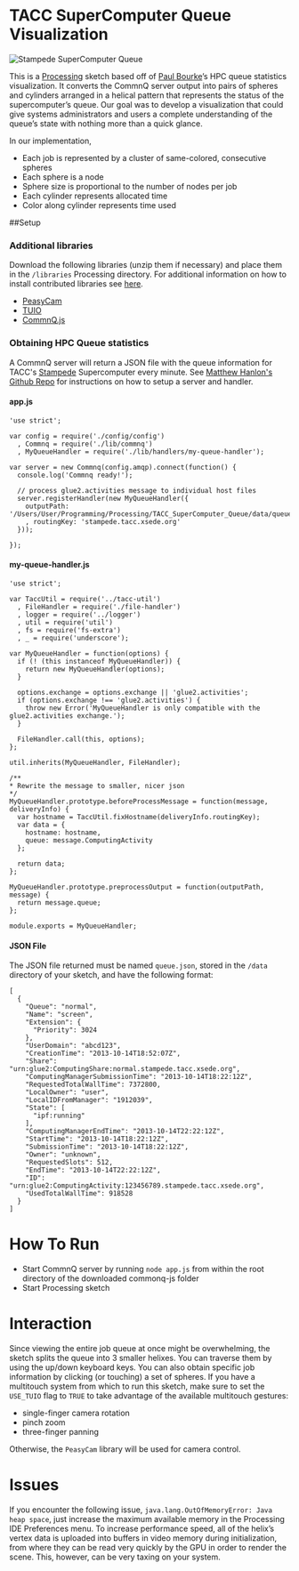 # TACC SuperComputer Queue Visualization

![Stampede SuperComputer Queue](https://dl.dropboxusercontent.com/u/25652072/TACC_SuperComputer_Queue.png)

This is a [Processing](http://processing.org/) sketch based off of [Paul Bourke](http://paulbourke.net/miscellaneous/gqstats/)’s HPC queue statistics visualization. It converts the CommnQ server output into pairs of spheres and cylinders arranged in a helical pattern that represents the status of the supercomputer’s queue. Our goal was to develop a visualization that could give systems administrators and users a complete understanding of the queue’s state with nothing more than a quick glance.

In our implementation,
* Each job is represented by a cluster of same-colored, consecutive spheres
* Each sphere is a node
* Sphere size is proportional to the number of nodes per job
* Each cylinder represents allocated time 
* Color along cylinder represents time used

##Setup

### Additional libraries
Download the following libraries (unzip them if necessary) and place them in the `/libraries` Processing directory. For additional information on how to install contributed libraries see [here](http://wiki.processing.org/w/How_to_Install_a_Contributed_Library).
* [PeasyCam](http://mrfeinberg.com/peasycam/)
* [TUIO](http://www.tuio.org/?processing)
* [CommnQ.js](https://bitbucket.org/taccaci/commnq-js)


### Obtaining HPC Queue statistics   
A CommnQ server will return a JSON file with the queue information for TACC's [Stampede](http://www.tacc.utexas.edu/stampede/) Supercomputer every minute. See [Matthew Hanlon's Github Repo](https://bitbucket.org/taccaci/commnq-js) for instructions on how to setup a server and handler.   

#### app.js  

```
'use strict';

var config = require('./config/config')
  , Commnq = require('./lib/commnq')
  , MyQueueHandler = require('./lib/handlers/my-queue-handler');

var server = new Commnq(config.amqp).connect(function() {
  console.log('Commnq ready!');

  // process glue2.activities message to individual host files
  server.registerHandler(new MyQueueHandler({
    outputPath: '/Users/User/Programming/Processing/TACC_SuperComputer_Queue/data/queue.json'
    , routingKey: 'stampede.tacc.xsede.org'
  }));

});
```  

#### my-queue-handler.js   

```
'use strict';

var TaccUtil = require('../tacc-util')
  , FileHandler = require('./file-handler')
  , logger = require('../logger')
  , util = require('util')
  , fs = require('fs-extra')
  , _ = require('underscore');

var MyQueueHandler = function(options) {
  if (! (this instanceof MyQueueHandler)) {
    return new MyQueueHandler(options);
  }

  options.exchange = options.exchange || 'glue2.activities';
  if (options.exchange !== 'glue2.activities') {
    throw new Error('MyQueueHandler is only compatible with the glue2.activities exchange.');
  }

  FileHandler.call(this, options);
};

util.inherits(MyQueueHandler, FileHandler);

/**
* Rewrite the message to smaller, nicer json
*/
MyQueueHandler.prototype.beforeProcessMessage = function(message, deliveryInfo) {
  var hostname = TaccUtil.fixHostname(deliveryInfo.routingKey);
  var data = { 
    hostname: hostname,
    queue: message.ComputingActivity
  };  

  return data;
};

MyQueueHandler.prototype.preprocessOutput = function(outputPath, message) {
  return message.queue;
};

module.exports = MyQueueHandler;
```

#### JSON File
The JSON file returned must be named `queue.json`, stored in the `/data` directory of your sketch,  and have the following format:
 
```
[
  {
    "Queue": "normal",
    "Name": "screen",
    "Extension": {
      "Priority": 3024
    },    
    "UserDomain": "abcd123",
    "CreationTime": "2013-10-14T18:52:07Z",
    "Share": "urn:glue2:ComputingShare:normal.stampede.tacc.xsede.org",
    "ComputingManagerSubmissionTime": "2013-10-14T18:22:12Z",
    "RequestedTotalWallTime": 7372800,
    "LocalOwner": "user",
    "LocalIDFromManager": "1912039",
    "State": [
      "ipf:running"
    ],    
    "ComputingManagerEndTime": "2013-10-14T22:22:12Z",
    "StartTime": "2013-10-14T18:22:12Z",
    "SubmissionTime": "2013-10-14T18:22:12Z",
    "Owner": "unknown",
    "RequestedSlots": 512,
    "EndTime": "2013-10-14T22:22:12Z",
    "ID": "urn:glue2:ComputingActivity:123456789.stampede.tacc.xsede.org",
    "UsedTotalWallTime": 918528
  }
]
```
     

# How To Run  

* Start CommnQ server by running `node app.js` from within the root directory of the downloaded commonq-js folder
* Start Processing sketch


# Interaction  
Since viewing the entire job queue at once might be overwhelming, the sketch splits the queue into 3 smaller helixes. You can traverse them by using the up/down keyboard keys. You can also obtain specific job information by clicking (or touching) a set of spheres. If you have a multitouch system from which to run this sketch, make sure to set the `USE_TUIO` flag to `TRUE` to take advantage of the available multitouch gestures:  
* single-finger camera rotation
* pinch zoom
* three-finger panning  

Otherwise, the `PeasyCam` library will be used for camera control. 
  

# Issues

If you encounter the following issue, `java.lang.OutOfMemoryError: Java heap space`, just increase the maximum available memory in the Processing IDE Preferences menu. To increase performance speed, all of the helix’s vertex data is uploaded into buffers in video memory during initialization, from where they can be read very quickly by the GPU in order to render the scene. This, however, can be very taxing on your system. 
